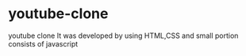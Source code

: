# youtube-clone
youtube clone
It was developed by using HTML,CSS and small portion consists of javascript
